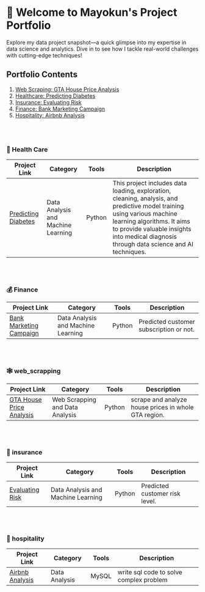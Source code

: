 # 🌟 Welcome to Mayokun's Project Portfolio
Explore my data project snapshot—a quick glimpse into my expertise in data science and analytics. Dive in to see how I tackle real-world challenges with cutting-edge techniques!

## Portfolio Contents
1. [Web Scraping: GTA House Price Analysis](#web_scrapping)
2. [Healthcare: Predicting Diabetes](#health_care)
3. [Insurance: Evaluating Risk](#insurance)
4. [Finance: Bank Marketing Campaign](#finance) 
5. [Hospitality: Airbnb Analysis](#hospitality)

<br>
<br>

<a name="health_care"></a>
### 💊 Health Care
Project Link | Category | Tools | Description
---|---|---|---
[Predicting Diabetes](https://github.com/olumyk/predicting_diabetes.git) | Data Analysis and Machine Learning | Python |  This project includes data loading, exploration, cleaning, analysis, and predictive model training using various machine learning algorithms. It aims to provide valuable insights into medical diagnosis through data science and AI techniques.

<br>
<br>

<a name="finance"></a>
### 💰 Finance
Project Link | Category | Tools | Description 
---|---|---|---
[Bank Marketing Campaign](https://) | Data Analysis and Machine Learning | Python  | Predicted customer subscription or not.

<br>
<br>

<a name="web_scrapping"></a>
### 🕸️ web_scrapping
Project Link | Category | Tools | Description 
---|---|---|---
[GTA House Price Analysis](https://) | Web Scrapping and Data Analysis | Python | scrape and analyze house prices in whole GTA region.

<br>
<br>

<a name="insurance"></a>
### 🏥 insurance
Project Link | Category | Tools | Description 
---|---|---|---
[Evaluating Risk](https://) | Data Analysis and Machine Learning | Python | Predicted customer risk level.

<br>
<br>

<a name="hospitality"></a>
### 🏨 hospitality
Project Link | Category | Tools | Description 
---|---|---|---
[Airbnb Analysis](https://) | Data Analysis | MySQL | write sql code to solve complex problem 
<br>
<br>




